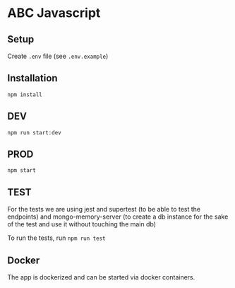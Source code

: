 # ABC Javascript

## Setup

Create `.env` file (see `.env.example`)

## Installation

`npm install`

## DEV

`npm run start:dev`

## PROD

`npm start`

## TEST

For the tests we are using jest and supertest (to be able to test the endpoints) and mongo-memory-server (to create a db instance for the sake of the test and use it without touching the main db)

To run the tests, run `npm run test`

## Docker

The app is dockerized and can be started via docker containers.
